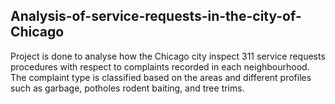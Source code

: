 ## **Analysis-of-service-requests-in-the-city-of-Chicago**

Project is done to analyse how the Chicago city inspect 311 service requests procedures with respect to complaints recorded in each neighbourhood. The complaint type is classified based on the areas and different profiles such as garbage, potholes rodent baiting, and tree trims.
